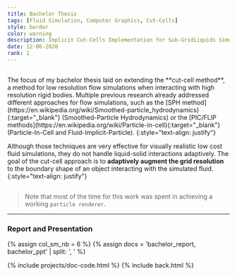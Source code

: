 ```yaml
---
title: Bachelor Thesis
tags: [Fluid Simulation, Computer Graphics, Cut-Cells]
style: border
color: warning
description: Implicit Cut-Cells Implementation for Sub-GridLiquids Simulation
date: 12-06-2020
rank: 1
---
```


<hr style='visibility:hidden'>
The focus of my bachelor thesis laid on extending the **cut-cell method**, a method for low resolution flow simulations when interacting with high resolution rigid bodies. Multiple previous research already addressed different approaches for flow simulations, such as the [SPH method](https://en.wikipedia.org/wiki/Smoothed-particle_hydrodynamics){:target="_blank"} (Smoothed-Particle Hydrodynamics) or the [PIC/FLIP methods](https://en.wikipedia.org/wiki/Particle-in-cell){:target="_blank"} (Particle-In-Cell and Fluid-Implicit-Particle).
{:style="text-align: justify"}

Although those techniques are very effective for visually realistic low cost fluid simulations, they do not handle liquid-solid interactions adaptively. The goal of the cut-cell approach is to **adaptively augment the grid resolution** to the boundary shape of an object interacting with the simulated fluid.
{:style="text-align: justify"}
<hr style='visibility:hidden'>

> Note that most of the time for this work was spent in achieving a working `particle renderer`.

<hr style='height:{{site.height}}'>

### **Report and Presentation**

{% assign col_sm_nb = 6 %}
{% assign docs = 'bachelor_report, bachelor_ppt' | split: ', ' %}

{% include projects/doc-code.html %}
{% include back.html %}
